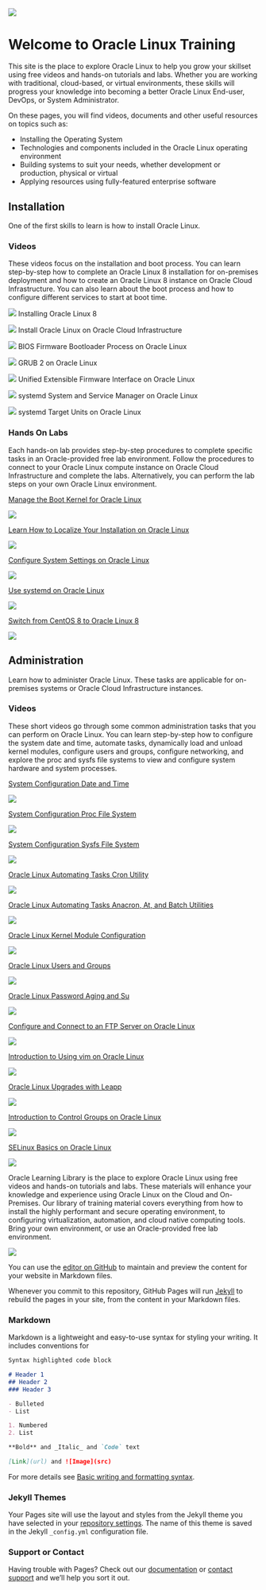 
![](common/images/OL-1200x200-banner.png)
---
# Welcome to Oracle Linux Training
This site is the place to explore Oracle Linux to help you grow your skillset using free videos and hands-on tutorials and labs. Whether you are working with traditional, cloud-based, or virtual environments, these skills will progress your knowledge into becoming a better Oracle Linux End-user, DevOps, or System Administrator.

On these pages, you will find videos, documents and other useful resources on topics such as:

- Installing the Operating System
- Technologies and components included in the Oracle Linux operating environment
- Building systems to suit your needs, whether development or production, physical or virtual
- Applying resources using fully-featured enterprise software

## Installation
One of the first skills to learn is how to install Oracle Linux.

### Videos
These videos focus on the installation and boot process. You can learn step-by-step how to complete an Oracle Linux 8 installation for on-premises deployment and how to create an Oracle Linux 8 instance on Oracle Cloud Infrastructure. You can also learn about the boot process and how to configure different services to start at boot time.

[![](common/images/installol8.jpg)](https://youtu.be/l6fapYCHaQ0)
Installing Oracle Linux 8

[![](common/images/installoci.jpg)](https://youtu.be/ETpaOwAcB7M)
Install Oracle Linux on Oracle Cloud Infrastructure

[![](common/images/bios.jpg)](https://youtu.be/NP9BHTjih7g)
BIOS Firmware Bootloader Process on Oracle Linux

[![](common/images/grub2.jpg)](https://youtu.be/0dv87RFGcKI)
GRUB 2 on Oracle Linux

[![](common/images/uefi.jpg)](https://youtu.be/OVeso8h5HZA)
Unified Extensible Firmware Interface on Oracle Linux

[![](common/images/systemd.jpg)](https://youtu.be/9uDvnZKhU8A)
systemd System and Service Manager on Oracle Linux

[![](common/images/systemdtargets.jpg)](https://youtu.be/Tkxs-wfZrnw)
systemd Target Units on Oracle Linux

### Hands On Labs
Each hands-on lab provides step-by-step procedures to complete specific tasks in an Oracle-provided free lab environment. Follow the procedures to connect to your Oracle Linux compute instance on Oracle Cloud Infrastructure and complete the labs. Alternatively, you can perform the lab steps on your own Oracle Linux environment.

[Manage the Boot Kernel for Oracle Linux](https://luna.oracle.com/lab/67f106f2-8c50-442c-b24f-108b806be84f)

![](common/images/boot_kernel.png)

[Learn How to Localize Your Installation on Oracle Linux](https://luna.oracle.com/lab/d657ae3c-ac29-4b0a-943e-e533f2e8093b)

![](common/images/localize.png)

[Configure System Settings on Oracle Linux](https://luna.oracle.com/lab/aa8f2377-7967-4e45-bf32-bdc8054d5c76)

![](common/images/sysctl.png)

[Use systemd on Oracle Linux](https://luna.oracle.com/lab/8a060473-bff3-4c04-9799-eb944951007c)

![](common/images/systemd_lab.png)

[Switch from CentOS 8 to Oracle Linux 8](https://luna.oracle.com/lab/ee1c4ab9-010f-4b3c-bd1e-cdcca57800a2)

![](common/images/centos.png)

## Administration
Learn how to administer Oracle Linux. These tasks are applicable for on-premises systems or Oracle Cloud Infrastructure instances.

### Videos
These short videos go through some common administration tasks that you can perform on Oracle Linux. You can learn step-by-step how to configure the system date and time, automate tasks, dynamically load and unload kernel modules, configure users and groups, configure networking, and explore the proc and sysfs file systems to view and configure system hardware and system processes.

[System Configuration Date and Time](https://youtu.be/q8VlYiF5sx8)

![](common/images/date_time.jpg)

[System Configuration Proc File System](https://youtu.be/1F51ZHAVfAk)

![](common/images/proc.jpg)

[System Configuration Sysfs File System](https://youtu.be/j9x2cuOE5_Y)

![](common/images/sysfs.jpg)

[Oracle Linux Automating Tasks Cron Utility](https://youtu.be/BpPGoRYTv9I)

![](common/images/cron.jpg)

[Oracle Linux Automating Tasks Anacron, At, and Batch Utilities](https://youtu.be/EIV3lpTeqXo)

![](common/images/anacron.jpg)

[Oracle Linux Kernel Module Configuration](https://youtu.be/AeW42ZyzHrQ)

![](common/images/kernelmod.jpg)

[Oracle Linux Users and Groups](https://youtu.be/fag6aHNUkdQ)

![](common/images/users.jpg)

[Oracle Linux Password Aging and Su](https://youtu.be/WrcnDpj3axQ)

![](common/images/passwrd.jpg)

[Configure and Connect to an FTP Server on Oracle Linux](https://youtu.be/xpBBUPLEkZg)

![](common/images/ftp.jpg)

[Introduction to Using vim on Oracle Linux](https://youtu.be/5xKldV3knzU)

![](common/images/vim.jpg)

[Oracle Linux Upgrades with Leapp](https://youtu.be/pk6tgzGpAU4)

![](common/images/leapp.jpg)

[Introduction to Control Groups on Oracle Linux](https://youtu.be/AiYK0VBW7e4)

![](common/images/cgroups.png)

[SELinux Basics on Oracle Linux](https://youtu.be/meKjLOxEu_o)

![](common/images/selinux.jpg)


Oracle Learning Library is the place to explore Oracle Linux using free videos and hands-on tutorials and labs. These materials will enhance your knowledge and experience using Oracle Linux on the Cloud and On-Premises. Our library of training material covers everything from how to install the highly performant and secure operating environment, to configuring virtualization, automation, and cloud native computing tools. Bring your own environment, or use an Oracle-provided free lab environment.

![](common/images/Presentation2.png)



You can use the [editor on GitHub](https://github.com/craigmcb/craigmcb.github.io/edit/main/README.md) to maintain and preview the content for your website in Markdown files.

Whenever you commit to this repository, GitHub Pages will run [Jekyll](https://jekyllrb.com/) to rebuild the pages in your site, from the content in your Markdown files.

### Markdown

Markdown is a lightweight and easy-to-use syntax for styling your writing. It includes conventions for

```markdown
Syntax highlighted code block

# Header 1
## Header 2
### Header 3

- Bulleted
- List

1. Numbered
2. List

**Bold** and _Italic_ and `Code` text

[Link](url) and ![Image](src)
```

For more details see [Basic writing and formatting syntax](https://docs.github.com/en/github/writing-on-github/getting-started-with-writing-and-formatting-on-github/basic-writing-and-formatting-syntax).

### Jekyll Themes

Your Pages site will use the layout and styles from the Jekyll theme you have selected in your [repository settings](https://github.com/craigmcb/craigmcb.github.io/settings/pages). The name of this theme is saved in the Jekyll `_config.yml` configuration file.

### Support or Contact

Having trouble with Pages? Check out our [documentation](https://docs.github.com/categories/github-pages-basics/) or [contact support](https://support.github.com/contact) and we’ll help you sort it out.
